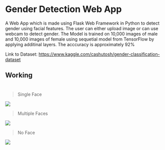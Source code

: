 # Gender Detection Web App
A Web App which is made using Flask Web Framework in Python to detect gender using facial features. 
The user can either upload image or can use webcam to detect gender. The Model is trained on 10,000 images of male and 10,000 images of female using sequetial model from TensorFlow by applying additinal layers. 
The acccuracy is approximately 92%

Link to Dataset: https://www.kaggle.com/cashutosh/gender-classification-dataset
## Working
#
> Single Face

![](https://thumbs.gfycat.com/RequiredDeafeningBat-size_restricted.gif)
> Multiple Faces

![](https://thumbs.gfycat.com/TiredPastBubblefish-size_restricted.gif)
> No Face

![](https://thumbs.gfycat.com/TalkativeFalseCockatiel-size_restricted.gif)
